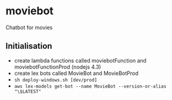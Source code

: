 # moviebot
Chatbot for movies

## Initialisation

- create lambda functions called moviebotFunction and moviebotFunctionProd (nodejs 4.3)
- create lex bots called MovieBot and MovieBotProd
- `sh deploy-windows.sh [dev/prod]`
- `aws lex-models get-bot --name MovieBot --version-or-alias "\$LATEST"`
